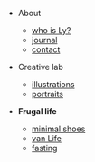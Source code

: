 - About 
    - [who is Ly?](docs/aboutLy.md)
    - [journal](docs/journal.md)
    - [contact](docs/contact.md)

- Creative lab
    - [illustrations](docs/art/lyArt.md)
    - [portraits](docs/art/portraits.md)


- **Frugal life**
    - [minimal shoes](docs/minimalShoes.md)
    - [van Life](docs/vanLife.md)
    - [fasting](docs/fasting.md)